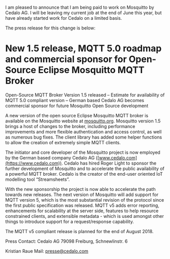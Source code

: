 <!--
.. title: Press release
.. slug: press-release
.. date: 2018-05-07 10:45:38 UTC+01:00
.. tags: Press
.. category:
.. link:
.. description:
.. type: text
-->

I am pleased to announce that I am being paid to work on Mosquitto by Cedalo AG.
I will be leaving my current job at the end of June this year, but have already
started work for Cedalo on a limited basis.

The press release for this change is below:

# New 1.5 release, MQTT 5.0 roadmap and commercial sponsor for Open-Source Eclipse Mosquitto MQTT Broker

Open-Source MQTT Broker Version 1.5 released – Estimate for availability of
MQTT 5.0 compliant version – German based Cedalo AG becomes commercial sponsor
for future Mosquitto Open Source development

A new version of the open source Eclipse Mosquitto MQTT broker is available on
the Mosquitto website at [mosquitto.org](https://mosquitto.org). Mosquitto version 1.5 brings a
host of changes to the broker, including performance improvements and more
flexible authentication and access control, as well as numerous bug fixes. The
client library has added some helper functions to allow the creation of
extremely simple MQTT clients.

The initiator and core developer of the Mosquitto project is now employed by
the German based company Cedalo AG ([www.cedalo.com](https://www.cedalo.com)). Cedalo has hired Roger
Light to sponsor the further development of Mosquitto and to accelerate the
public availability of a powerful MQTT broker. Cedalo is the creator of the
end-user oriented IoT modelling tool “Streamsheets”.

With the new sponsorship the project is now able to accelerate the path towards
new releases. The next version of Mosquitto will add support for MQTT version
5, which is the most substantial revision of the protocol since the first
public specification was released. MQTT v5 adds error reporting, enhancements
for scalability at the server side, features to help resource constrained
clients, and extensible metadata - which is used amongst other things to
introduce support for a request/response capability.

The MQTT v5 compliant release is planned for the end of August 2018.

Press Contact:
Cedalo AG
79098 Freiburg,
Schnewlinstr. 6

Kristian Raue
Mail: presse@cedalo.com
